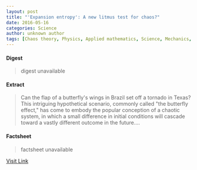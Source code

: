 ```yaml
---
layout: post
title: "'Expansion entropy': A new litmus test for chaos?"
date: 2016-05-16
categories: Science
author: unknown author
tags: [Chaos theory, Physics, Applied mathematics, Science, Mechanics, Physical sciences]
---
```



#### Digest
>digest unavailable

#### Extract
>Can the flap of a butterfly's wings in Brazil set off a tornado in Texas? This intriguing hypothetical scenario, commonly called "the butterfly effect," has come to embody the popular conception of a chaotic system, in which a small difference in initial conditions will cascade toward a vastly different outcome in the future....

#### Factsheet
>factsheet unavailable

[Visit Link](http://phys.org/news/2015-07-expansion-entropy-litmus-chaos.html)


